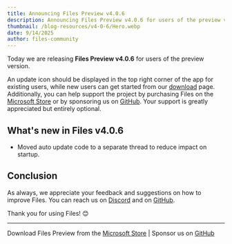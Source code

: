 ```yaml
---
title: Announcing Files Preview v4.0.6
description: Announcing Files Preview v4.0.6 for users of the preview version.
thumbnail: /blog-resources/v4-0-6/Hero.webp
date: 9/14/2025
author: files-community
---
```


Today we are releasing **Files Preview v4.0.6** for users of the preview version.

An update icon should be displayed in the top right corner of the app for existing users, while new users can get started from our [download](/download/) page. Additionally, you can help support the project by purchasing Files on the [Microsoft Store](ms-windows-store://pdp/?ProductId=9NSQD9PKV3SS&cid=FilesWebsite) or by sponsoring us on [GitHub](https://github.com/sponsors/yaira2). Your support is greatly appreciated but entirely optional.

## What's new in Files v4.0.6

- Moved auto update code to a separate thread to reduce impact on startup.

## Conclusion

As always, we appreciate your feedback and suggestions on how to improve Files. You can reach us on [Discord](https://discord.gg/files) and on [GitHub](https://github.com/files-community/Files/).

Thank you for using Files! 😊

---

Download Files Preview from the [Microsoft Store](ms-windows-store://pdp/?ProductId=9NSQD9PKV3SS&cid=FilesWebsite) | Sponsor us on [GitHub](https://github.com/sponsors/yaira2/)
